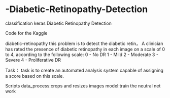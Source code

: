 # -Diabetic-Retinopathy-Detection
classification keras  Diabetic Retinopathy Detection

Code for the Kaggle

diabetic-retinopathy
 this problem is to detect the diabetic retin，
 A clinician has rated the presence of diabetic retinopathy in each image on a scale of 0 to 4, 
according to the following scale:
0 - No DR
1 - Mild
2 - Moderate
3 - Severe
4 - Proliferative DR


Task：
task is to create an automated analysis system capable of assigning a score based on this scale.










Scripts
data_process:crops and resizes images
model:train the neutral net work
